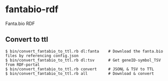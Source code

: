# fantabio-rdf
Fanta.bio RDF

## Convert to ttl

```
$ bin/convert_fantabio_to_ttl.rb dl:fanta    # Download the fanta.bio files by referencing config.json
$ bin/convert_fantabio_to_ttl.rb dl:tsv      # Get geneID-symbol_TSV from RDF-portal
$ bin/convert_fantabio_to_ttl.rb convert     # JSONL & TSV to TTL
$ bin/convert_fantabio_to_ttl.rb all         # Download & convert
```
